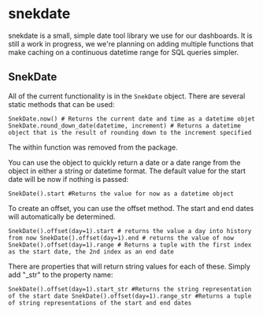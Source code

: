 # snekdate
snekdate is a small, simple date tool library we use for our dashboards. It is still a work in progress, we we're planning on adding multiple functions that make caching on a continuous datetime range for SQL queries simpler.

## SnekDate
All of the current functionality is in the `SnekDate` object. There are several static methods that can be used:

`SnekDate.now() # Returns the current date and time as a datetime objet`
<br>
`SnekDate.round_down_date(datetime, increment) # Returns a datetime object that is the result of rounding down to the increment specified`
<br>

The within function was removed from the package.

You can use the object to quickly return a date or a date range from the object in either a string or datetime format. The default value for the start date will be now if nothing is passed:

`SnekDate().start #Returns the value for now as a datetime object`

To create an offset, you can use the offset method. The start and end dates will automatically be determined.

`SnekDate().offset(day=1).start # returns the value a day into history from now
SnekDate().offset(day=1).end # returns the value of now
SnekDate().offset(day=1).range # Returns a tuple with the first index as the start date, the 2nd index as an end date`

There are properties that will return string values for each of these. Simply add "_str" to the property name:

`SnekDate().offset(day=1).start_str #Returns the string representation of the start date
SnekDate().offset(day=1).range_str #Returns a tuple of string representations of the start and end dates`